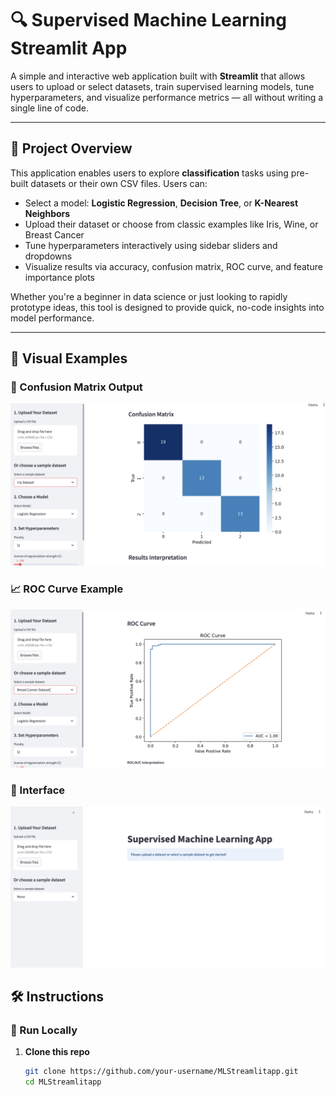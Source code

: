 # 🔍 Supervised Machine Learning Streamlit App

A simple and interactive web application built with **Streamlit** that allows users to upload or select datasets, train supervised learning models, tune hyperparameters, and visualize performance metrics — all without writing a single line of code.

---

## 🚀 Project Overview

This application enables users to explore **classification** tasks using pre-built datasets or their own CSV files. Users can:

- Select a model: **Logistic Regression**, **Decision Tree**, or **K-Nearest Neighbors**
- Upload their dataset or choose from classic examples like Iris, Wine, or Breast Cancer
- Tune hyperparameters interactively using sidebar sliders and dropdowns
- Visualize results via accuracy, confusion matrix, ROC curve, and feature importance plots

Whether you're a beginner in data science or just looking to rapidly prototype ideas, this tool is designed to provide quick, no-code insights into model performance.

---
## 📸 Visual Examples

### 🧪 Confusion Matrix Output
![Confusion Matrix](screenshots/confusion_matrix.png)

### 📈 ROC Curve Example
![ROC Curve](screenshots/roc_curve.png)

### 🌸 Interface
![Interface](screenshots/interface.png)


## 🛠️ Instructions

### 🔧 Run Locally

1. **Clone this repo**
   ```bash
   git clone https://github.com/your-username/MLStreamlitapp.git
   cd MLStreamlitapp
